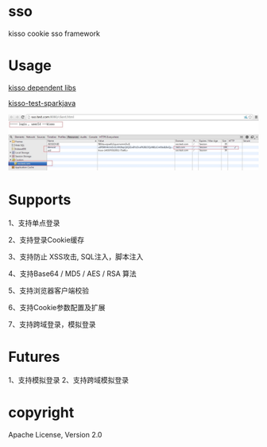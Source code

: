 sso
===

kisso cookie sso framework


Usage
====================

[kisso dependent libs](https://github.com/tuzip/kisso-libs)

[kisso-test-sparkjava](https://github.com/tuzip/kisso-test-sparkjava)

![GitHub](https://raw.githubusercontent.com/tuzip/kisso-test-sparkjava/master/login.jpg "Kisso,login cookie")


Supports
====================
1、支持单点登录

2、支持登录Cookie缓存

3、支持防止 XSS攻击, SQL注入，脚本注入

4、支持Base64 / MD5 / AES / RSA 算法

5、支持浏览器客户端校验

6、支持Cookie参数配置及扩展

7、支持跨域登录，模拟登录


Futures
====================
1、支持模拟登录
2、支持跨域模拟登录

copyright
====================
Apache License, Version 2.0
